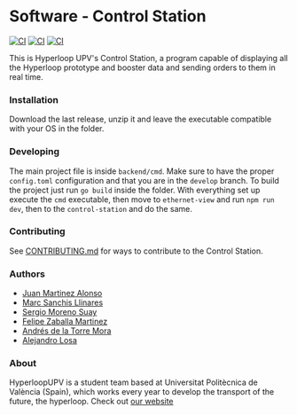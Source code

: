 # Software - Control Station

[![CI](https://github.com/HyperloopUPV-H8/software/actions/workflows/build-backend.yaml/badge.svg)](https://github.com/HyperloopUPV-H8/software/actions/workflows/build-backend.yaml)
[![CI](https://github.com/HyperloopUPV-H8/software/actions/workflows/build-ethernet-view.yaml/badge.svg)](https://github.com/HyperloopUPV-H8/software/actions/workflows/build-ethernet-view.yaml)
[![CI](https://github.com/HyperloopUPV-H8/software/actions/workflows/build-control-station.yaml/badge.svg)](https://github.com/HyperloopUPV-H8/software/actions/workflows/build-control-station.yaml)

This is Hyperloop UPV's Control Station, a program capable of displaying all the Hyperloop prototype and booster data and sending orders to them in real time.

### Installation

Download the last release, unzip it and leave the executable compatible with your OS in the folder.

### Developing

The main project file is inside `backend/cmd`. Make sure to have the proper `config.toml` configuration and that you are in the `develop` branch. To build the project just run `go build` inside the folder. With everything set up execute the `cmd` executable, then move to `ethernet-view` and run `npm run dev`, then to the `control-station` and do the same.  

### Contributing

See [CONTRIBUTING.md](./CONTRIBUTING.md) for ways to contribute to the Control Station.

### Authors

- [Juan Martinez Alonso](https://github.com/jmaralo)
- [Marc Sanchis Llinares](https://github.com/msanlli)
- [Sergio Moreno Suay](https://github.com/smorsua)
- [Felipe Zaballa Martinez](https://github.com/lipezaballa)
- [Andrés de la Torre Mora](https://github.com/andresdlt03)
- [Alejandro Losa](https://github.com/Losina24)

### About

HyperloopUPV is a student team based at Universitat Politècnica de València (Spain), which works every year to develop the transport of the future, the hyperloop. Check out [our website](https://hyperloopupv.com/#/)
